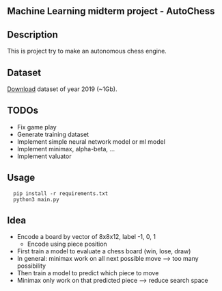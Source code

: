Machine Learning midterm project - AutoChess
---

## Description
This is project try to make an autonomous chess engine.


Dataset
-----

[Download](https://www.ficsgames.org/download.html) dataset of year 2019 (~1Gb).


TODOs
-----
- Fix game play
- Generate training dataset
- Implement simple neural network model or ml model
- Implement minimax, alpha-beta, ...
- Implement valuator


Usage
-----

```
  pip install -r requirements.txt
  python3 main.py
```


Idea
-----
- Encode a board by vector of 8x8x12, label -1, 0, 1
  - Encode using piece position
- First train a model to evaluate a chess board (win, lose, draw)
- In general: minimax work on all next possible move --> too many possibility
- Then train a model to predict which piece to move
- Minimax only work on that predicted piece --> reduce search space
